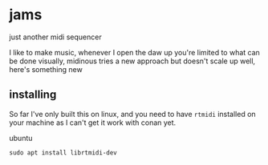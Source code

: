 # jams
just another midi sequencer

I like to make music, whenever I open the daw up you're limited to what can be done visually, midinous tries a new approach but doesn't scale up well, here's something new

## installing
So far I've only built this on linux, and you need to have `rtmidi` installed on your machine as I can't get it work with conan yet.

ubuntu
```
sudo apt install librtmidi-dev
```
